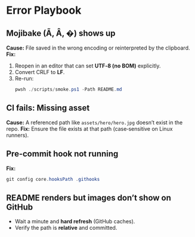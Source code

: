 <!-- status: stub; target: 150+ words -->
<!-- status: stub; target: 150+ words -->
<!-- status: stub; target: 150+ words -->
<!-- status: stub; target: 150+ words -->
<!-- status: stub; target: 150+ words -->
# Error Playbook

## Mojibake (Ã, Â, �) shows up
**Cause:** File saved in the wrong encoding or reinterpreted by the clipboard.
**Fix:**
1. Reopen in an editor that can set **UTF‑8 (no BOM)** explicitly.
2. Convert CRLF to **LF**.
3. Re-run:
   ```powershell
   pwsh ./scripts/smoke.ps1 -Path README.md
   ```

## CI fails: Missing asset
**Cause:** A referenced path like `assets/hero/hero.jpg` doesn’t exist in the repo.
**Fix:** Ensure the file exists at that path (case‑sensitive on Linux runners).

## Pre-commit hook not running
**Fix:**
```powershell
git config core.hooksPath .githooks
```

## README renders but images don’t show on GitHub
- Wait a minute and **hard refresh** (GitHub caches).
- Verify the path is **relative** and committed.






